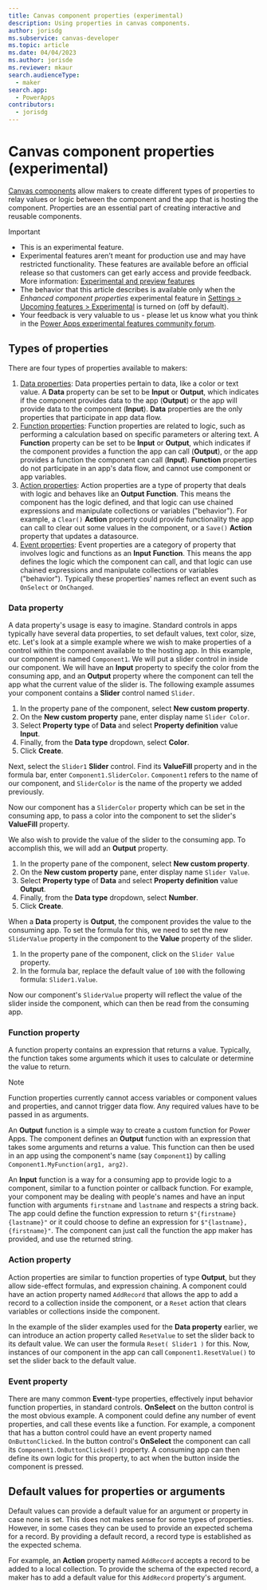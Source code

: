 ```yaml
---
title: Canvas component properties (experimental)
description: Using properties in canvas components.
author: jorisdg
ms.subservice: canvas-developer
ms.topic: article
ms.date: 04/04/2023
ms.author: jorisde
ms.reviewer: mkaur
search.audienceType:
  - maker
search.app:
  - PowerApps
contributors:
  - jorisdg
---
```


# Canvas component properties (experimental)

[Canvas components](./create-component.md) allow makers to create different types of properties to relay values or logic between the component and the app that is hosting the component. Properties are an essential part of creating interactive and reusable components.

> [!IMPORTANT]
> - This is an experimental feature.
> - Experimental features aren’t meant for production use and may have restricted functionality. These features are available before an official release so that customers can get early access and provide feedback. More information: [Experimental and preview features](working-with-experimental-preview.md)
> - The behavior that this article describes is available only when the _Enhanced component properties_ experimental feature in [Settings > Upcoming features > Experimental](./working-with-experimental-preview.md#controlling-which-features-are-enabled) is turned on (off by default).
> - Your feedback is very valuable to us - please let us know what you think in the [Power Apps experimental features community forum](https://powerusers.microsoft.com/t5/Power-Apps-Experimental-Features/bd-p/PA_ExperimentalFeatures).

## Types of properties

There are four types of properties available to makers:

1. [Data properties](component-properties.md#data-property): Data properties pertain to data, like a color or text value. A **Data** property can be set to be **Input** or **Output**, which indicates if the component provides data to the app (**Output**) or the app will provide data to the component (**Input**). **Data** properties are the only properties that participate in app data flow.
2. [Function properties](component-properties.md#function-property): Function properties are related to logic, such as performing a calculation based on specific parameters or altering text. A **Function** property can be set to be **Input** or **Output**, which indicates if the component provides a function the app can call (**Output**), or the app provides a function the component can call (**Input**). **Function** properties do not participate in an app's data flow, and cannot use component or app variables.
3. [Action properties](component-properties.md#action-property): Action properties are a type of property that deals with logic and behaves like an **Output** **Function**. This means the component has the logic defined, and that logic can use chained expressions and manipulate collections or variables ("behavior"). For example, a `Clear()` **Action** property could provide functionality the app can call to clear out some values in the component, or a `Save()` **Action** property that updates a datasource.
4. [Event properties](component-properties.md#event-property): Event properties are a category of property that involves logic and functions as an **Input** **Function**. This means the app defines the logic which the component can call, and that logic can use chained expressions and manipulate collections or variables ("behavior"). Typically these properties' names reflect an event such as `OnSelect` or `OnChanged`.


### Data property

A data property's usage is easy to imagine. Standard controls in apps typically have several data properties, to set default values, text color, size, etc. Let's look at a simple example where we wish to make properties of a control within the component available to the hosting app. In this example, our component is named `Component1`. We will put a slider control in inside our component. We will have an **Input** property to specify the color from the consuming app, and an **Output** property where the component can tell the app what the current value of the slider is. The following example assumes your component contains a **Slider** control named `Slider`.

1. In the property pane of the component, select **New custom property**.
2. On the **New custom property** pane, enter display name `Slider Color`.
3. Select **Property type** of **Data** and select **Property definition** value **Input**.
4. Finally, from the **Data type** dropdown, select **Color**.
5. Click **Create**.

Next, select the `Slider1` **Slider** control. Find its **ValueFill** property and in the formula bar, enter `Component1.SliderColor`. `Component1` refers to the name of our component, and `SliderColor` is the name of the property we added previously.

Now our component has a `SliderColor` property which can be set in the consuming app, to pass a color into the component to set the slider's **ValueFill** property.

We also wish to provide the value of the slider to the consuming app. To accomplish this, we will add an **Output** property.

1. In the property pane of the component, select **New custom property**.
2. On the **New custom property** pane, enter display name `Slider Value`.
3. Select **Property type** of **Data** and select **Property definition** value **Output**.
4. Finally, from the **Data type** dropdown, select **Number**.
5. Click **Create**.

When a **Data** property is **Output**, the component provides the value to the consuming app. To set the formula for this, we need to set the new `SliderValue` property in the component to the **Value** property of the slider.

1. In the property pane of the component, click on the `Slider Value` property.
2. In the formula bar, replace the default value of `100` with the following formula: `Slider1.Value`.

Now our component's `SliderValue` property will reflect the value of the slider inside the component, which can then be read from the consuming app.

### Function property

A function property contains an expression that returns a value. Typically, the function takes some arguments which it uses to calculate or determine the value to return.

> [!NOTE]
> Function properties currently cannot access variables or component values and properties, and cannot trigger data flow. Any required values have to be passed in as arguments.

An **Output** function is a simple way to create a custom function for Power Apps. The component defines an **Output** function with an expression that takes some arguments and returns a value. This function can then be used in an app using the component's name (say `Component1`) by calling `Component1.MyFunction(arg1, arg2)`.

An **Input** function is a way for a consuming app to provide logic to a component, similar to a function pointer or callback function. For example, your component may be dealing with people's names and have an input function with arguments `firstname` and `lastname` and respects a string back. The app could define the function expression to return `$"{firstname} {lastname}"` or it could choose to define an expression for `$"{lastname}, {firstname}"`. The component can just call the function the app maker has provided, and use the returned string.

### Action property

Action properties are similar to function properties of type **Output**, but they allow side-effect formulas, and expression chaining. A component could have an action property named `AddRecord` that allows the app to add a record to a collection inside the component, or a `Reset` action that clears variables or collections inside the component.

In the example of the slider examples used for the **Data property** earlier, we can introduce an action property called `ResetValue` to set the slider back to its default value. We can user the formula `Reset( Slider1 )` for this. Now, instances of our component in the app can call `Component1.ResetValue()` to set the slider back to the default value.

### Event property

There are many common **Event**-type properties, effectively input behavior function properties, in standard controls. **OnSelect** on the button control is the most obvious example. A component could define any number of event properties, and call these events like a function. For example, a component that has a button control could have an event property named `OnButtonClicked`. In the button control's **OnSelect** the component can call its `Component1.OnButtonClicked()` property. A consuming app can then define its own logic for this property, to act when the button inside the component is pressed.

## Default values for properties or arguments

Default values can provide a default value for an argument or property in case none is set. This does not makes sense for some types of properties. However, in some cases they can be used to provide an expected schema for a record. By providing a default record, a record type is established as the expected schema.

For example, an **Action** property named `AddRecord` accepts a record to be added to a local collection. To provide the schema of the expected record, a maker has to add a default value for this `AddRecord` property's argument.
